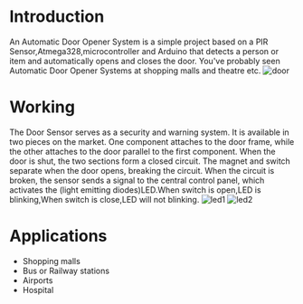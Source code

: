 # Introduction
 An Automatic Door Opener System is a simple project based on a PIR Sensor,Atmega328,microcontroller and Arduino that detects a person or item and automatically opens    and closes the door. You've probably seen Automatic Door Opener Systems at shopping malls and theatre etc.
 ![door](https://user-images.githubusercontent.com/101053082/164519881-2cec57f9-9986-4bc9-938d-421db444f290.jpg)
# Working
 The Door Sensor serves as a security and warning system. It is available in two pieces on the market. One component attaches to the door frame, while the other attaches to the door parallel to the first component. When the door is shut, the two sections form a closed circuit. The magnet and switch separate when the door opens, breaking the circuit. When the circuit is broken, the sensor sends a signal to the central control panel, which activates the (light emitting diodes)LED.When switch is open,LED is blinking,When switch is close,LED will not blinking.
           ![led1](https://user-images.githubusercontent.com/101053082/164521120-15acd92b-cf87-4959-b08d-79ece31490cc.jpg)
          ![led2](https://user-images.githubusercontent.com/101053082/164521909-660ea8e3-bca0-4106-9db3-442eac2b5883.jpg)
# Applications
 * Shopping malls
 * Bus or Railway stations
 * Airports
 * Hospital
 
